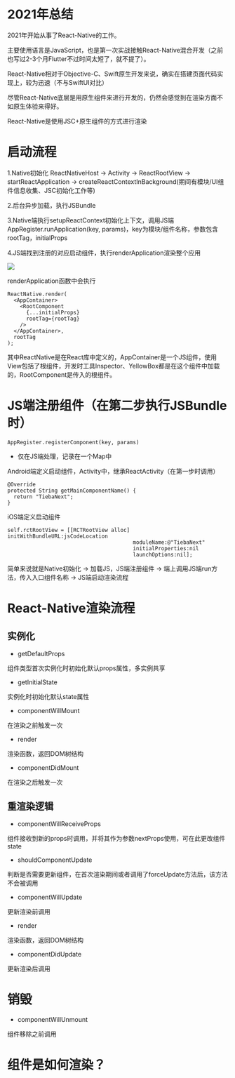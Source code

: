 # 2021年总结

2021年开始从事了React-Native的工作。

主要使用语言是JavaScript，也是第一次实战接触React-Native混合开发（之前也写过2-3个月Flutter不过时间太短了，就不提了）。


React-Native相对于Objective-C、Swift原生开发来说，确实在搭建页面代码实现上，较为迅速（不与SwiftUI对比）

尽管React-Native底层是用原生组件来进行开发的，仍然会感觉到在渲染方面不如原生体验来得好。

React-Native是使用JSC+原生组件的方式进行渲染

# 启动流程

1.Native初始化
ReactNativeHost -> Activity -> ReactRootView -> startReactApplication -> createReactContextInBackground(期间有模块/UI组件信息收集、JSC初始化工作等)

2.后台异步加载，执行JSBundle

3.Native端执行setupReactContext初始化上下文，调用JS端AppRegister.runApplication(key, params)，key为模块/组件名称，参数包含rootTag，initialProps

4.JS端找到注册的对应启动组件，执行renderApplication渲染整个应用

![](https://upload-images.jianshu.io/upload_images/2979416-bdfcaea0dd9093d5.png)

renderApplication函数中会执行

```
ReactNative.render(
  <AppContainer>
    <RootComponent
      {...initialProps}
      rootTag={rootTag}
    />
  </AppContainer>,
  rootTag
);
```

其中ReactNative是在React库中定义的，AppContainer是一个JS组件，使用View包括了根组件，开发时工具Inspector、YellowBox都是在这个组件中加载的，RootComponent是传入的根组件。

# JS端注册组件（在第二步执行JSBundle时）

```
AppRegister.registerComponent(key, params)
```

* 仅在JS端处理，记录在一个Map中

Android端定义启动组件，Activity中，继承ReactActivity（在第一步时调用）

```
@Override
protected String getMainComponentName() {
  return "TiebaNext";
}
```

iOS端定义启动组件

```
self.rctRootView = [[RCTRootView alloc] initWithBundleURL:jsCodeLocation
                                        moduleName:@"TiebaNext"
                                        initialProperties:nil
                                        launchOptions:nil];
```

简单来说就是Native初始化 -> 加载JS，JS端注册组件 -> 端上调用JS端run方法，传入入口组件名称 -> JS端启动渲染流程

# React-Native渲染流程

## 实例化

- getDefaultProps

组件类型首次实例化时初始化默认props属性，多实例共享

- getInitialState

实例化时初始化默认state属性

- componentWillMount

在渲染之前触发一次

- render

渲染函数，返回DOM树结构

- componentDidMount

在渲染之后触发一次

## 重渲染逻辑

- componentWillReceiveProps

组件接收到新的props时调用，并将其作为参数nextProps使用，可在此更改组件state

- shouldComponentUpdate

判断是否需要更新组件，在首次渲染期间或者调用了forceUpdate方法后，该方法不会被调用

- componentWillUpdate

更新渲染前调用

- render

渲染函数，返回DOM树结构

- componentDidUpdate

更新渲染后调用

# 销毁

- componentWillUnmount

组件移除之前调用

# 组件是如何渲染？
